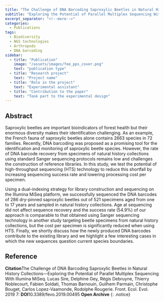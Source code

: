 ```yaml
---
title: "The Challenge of DNA Barcoding Saproxylic Beetles in Natural History Collections"
subtitle: "Exploring the Potential of Parallel Multiplex Sequencing With Illumina MiSeq"
excerpt_separator: "<!--more-->"
categories:
  - Publications
tags:
  - Biodiversity
  - NGS technologies
  - Arthropods
  - DNA barcoding
sidebar:
  - title: "Publication"
    image: "/assets/images/fee_pps_cover.png"
    text: "publication type"
  - title: "Research project"
    text: "Project name"
  - title: "Role in the project"
    text: "Experimental assistant"
  - title: "Contribution to the paper"
    text: "Took part to the experimental design"
---
```


## Abstract
Saproxylic beetles are important bioindicators of forest health but their enormous diversity makes their identification challenging. As an example, the French fauna of saproxylic beetles alone contains 2663 species in 72 families. Recently, DNA barcoding was proposed as a promising tool for the identification and monitoring of saproxylic beetle species. 
However, the rate of DNA barcode recovery from specimens of natural history collections using standard Sanger sequencing protocols remains low and challenges the construction of reference libraries. In this study, we test the potential of high-throughput sequencing (HTS) technology to reduce this shortfall by increasing sequencing success rate and lowering processing cost per specimen. 

Using a dual-indexing strategy for library construction and sequencing on the Illumina MiSeq platform, we successfully sequenced the DNA barcodes of 286 dry-pinned saproxylic beetles out of 521 specimens aged from one to 17 years and sampled in natural history collections. Age at sequencing did not affect sequence recovery and the success rate (54.9%) of our approach is comparable to that obtained using Sanger sequencing technology in another study targeting beetle specimens from natural history collections, but the cost per specimen is significantly reduced when using HTS. Finally, we shortly discuss how the newly produced DNA barcodes contribute to the existing library and we highlight a few interesting cases in which the new sequences question current species boundaries.

## Reference
**Citation**The Challenge of DNA Barcoding Saproxylic Beetles in Natural History Collections—Exploring the Potential of Parallel Multiplex Sequencing With Illumina MiSeq. Lucas Sire, Delphine Gey, Régis Debruyne, Thierry Noblecourt, Fabien Soldati, Thomas Barnouin, Guilhem Parmain, Christophe Bouget, Carlos Lopez-Vaamonde, Rodolphe Rougerie. Front. Ecol. Evol. 2019 7:
**DOI**10.3389/fevo.2019.00495
**Open Archive**
{: .notice}
